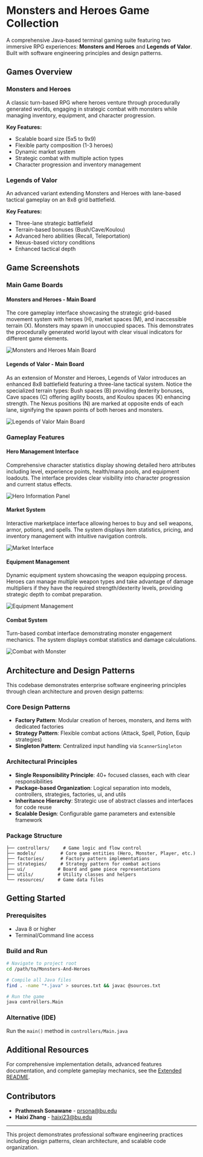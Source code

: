 # Monsters and Heroes Game Collection

A comprehensive Java-based terminal gaming suite featuring two immersive RPG experiences: **Monsters and Heroes** and **Legends of Valor**. Built with software engineering principles and design patterns.

## Games Overview

### Monsters and Heroes
A classic turn-based RPG where heroes venture through procedurally generated worlds, engaging in strategic combat with monsters while managing inventory, equipment, and character progression.

**Key Features:**
- Scalable board size (5x5 to 9x9)
- Flexible party composition (1-3 heroes)
- Dynamic market system
- Strategic combat with multiple action types
- Character progression and inventory management

### Legends of Valor
An advanced variant extending Monsters and Heroes with lane-based tactical gameplay on an 8x8 grid battlefield.

**Key Features:**
- Three-lane strategic battlefield
- Terrain-based bonuses (Bush/Cave/Koulou)
- Advanced hero abilities (Recall, Teleportation)
- Nexus-based victory conditions
- Enhanced tactical depth

## Game Screenshots

### Main Game Boards

#### Monsters and Heroes - Main Board
The core gameplay interface showcasing the strategic grid-based movement system with heroes (H), market spaces (M), and inaccessible terrain (X). Monsters may spawn in unoccupied spaces. This demonstrates the procedurally generated world layout with clear visual indicators for different game elements.

![Monsters and Heroes Main Board](docs/GameImages/MonsterAndHeroesMain.png)

#### Legends of Valor - Main Board
As an extension of Monster and Heroes, Legends of Valor introduces an enhanced 8x8 battlefield featuring a three-lane tactical system. Notice the specialized terrain types: Bush spaces (B) providing dexterity bonuses, Cave spaces (C) offering agility boosts, and Koulou spaces (K) enhancing strength. The Nexus positions (N) are marked at opposite ends of each lane, signifying the spawn points of both heroes and monsters. 

![Legends of Valor Main Board](docs/GameImages/LegendOfValorMain.png)

### Gameplay Features

#### Hero Management Interface
Comprehensive character statistics display showing detailed hero attributes including level, experience points, health/mana pools, and equipment loadouts. The interface provides clear visibility into character progression and current status effects.

![Hero Information Panel](docs/GameImages/Hero%20Information.png)

#### Market System
Interactive marketplace interface allowing heroes to buy and sell weapons, armor, potions, and spells. The system displays item statistics, pricing, and inventory management with intuitive navigation controls.

![Market Interface](docs/GameImages/Market.png)

#### Equipment Management
Dynamic equipment system showcasing the weapon equipping process. Heroes can manage multiple weapon types and take advantage of damage multipliers if they have the required strength/dexterity levels, providing strategic depth to combat preparation.

![Equipment Management](docs/GameImages/EquippingWeapon.png)

#### Combat System
Turn-based combat interface demonstrating monster engagement mechanics. The system displays combat statistics and damage calculations. 

![Combat with Monster](docs/GameImages/AttackMonster.png)

## Architecture and Design Patterns

This codebase demonstrates enterprise software engineering principles through clean architecture and proven design patterns:

### Core Design Patterns
- **Factory Pattern**: Modular creation of heroes, monsters, and items with dedicated factories
- **Strategy Pattern**: Flexible combat actions (Attack, Spell, Potion, Equip strategies)
- **Singleton Pattern**: Centralized input handling via `ScannerSingleton`

### Architectural Principles
- **Single Responsibility Principle**: 40+ focused classes, each with clear responsibilities
- **Package-based Organization**: Logical separation into models, controllers, strategies, factories, ui, and utils
- **Inheritance Hierarchy**: Strategic use of abstract classes and interfaces for code reuse
- **Scalable Design**: Configurable game parameters and extensible framework

### Package Structure
```
├── controllers/     # Game logic and flow control
├── models/         # Core game entities (Hero, Monster, Player, etc.)
├── factories/      # Factory pattern implementations
├── strategies/     # Strategy pattern for combat actions
├── ui/            # Board and game piece representations
├── utils/         # Utility classes and helpers
└── resources/     # Game data files
```

## Getting Started

### Prerequisites
- Java 8 or higher
- Terminal/Command line access

### Build and Run
```bash
# Navigate to project root
cd /path/to/Monsters-And-Heroes

# Compile all Java files
find . -name "*.java" > sources.txt && javac @sources.txt

# Run the game
java controllers.Main
```

### Alternative (IDE)
Run the `main()` method in `controllers/Main.java`

## Additional Resources

For comprehensive implementation details, advanced features documentation, and complete gameplay mechanics, see the [Extended README](ExtendedReadMe.md).

## Contributors

- **Prathmesh Sonawane** - prsona@bu.edu
- **Haixi Zhang** - haixi23@bu.edu

---

This project demonstrates professional software engineering practices including design patterns, clean architecture, and scalable code organization.

